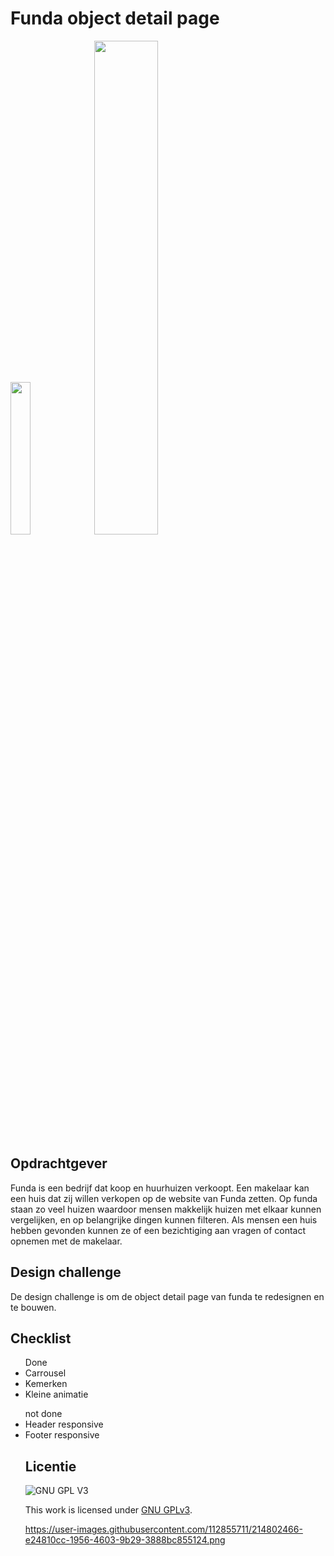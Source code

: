 
# Funda object detail page

<img src="https://user-images.githubusercontent.com/112855711/214551850-c5ccde10-802b-4680-a3ec-b9acf825b66f.png" alt="" width=25%>

<img src="https://user-images.githubusercontent.com/112855711/214802466-e24810cc-1956-4603-9b29-3888bc855124.png" alt="">

<img src="https://user-images.githubusercontent.com/112855711/214565657-8cf91772-04e3-4f66-92fc-01d30ab50d6c.png" alt="" width=45%>


## Opdrachtgever
Funda is een bedrijf dat koop en huurhuizen verkoopt. Een makelaar kan een huis dat zij willen verkopen op de website van Funda zetten. Op funda staan zo veel huizen waardoor mensen makkelijk huizen met elkaar kunnen vergelijken, en op belangrijke dingen kunnen filteren. Als mensen een huis hebben gevonden kunnen ze of een bezichtiging aan vragen of contact opnemen met de makelaar.

## Design challenge
De design challenge is om de object detail page van funda te redesignen en te bouwen.

## Checklist

<ul>Done
<li>Carrousel</li>
<li>Kemerken</li>
<li>Kleine animatie</li>
</ul>

<ul> not done
<li>Header responsive</li>
<li>Footer responsive</li>


## Licentie

![GNU GPL V3](https://www.gnu.org/graphics/gplv3-127x51.png)

This work is licensed under [GNU GPLv3](./LICENSE).



https://user-images.githubusercontent.com/112855711/214802466-e24810cc-1956-4603-9b29-3888bc855124.png

